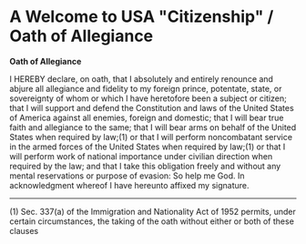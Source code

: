 # A Welcome to USA "Citizenship" / Oath of Allegiance #

**Oath of Allegiance**

I HEREBY declare, on oath, that I absolutely and entirely
renounce and abjure all allegiance and fidelity to my foreign
prince, potentate, state, or sovereignty of whom or which I
have heretofore been a subject or citizen; that I will support
and defend the Constitution and laws of the United States of
America against all enemies, foreign and domestic; that I will
bear true faith and allegiance to the same; that I will bear
arms on behalf of the United States when required by law;(1)
or that I will perform noncombatant service in the armed
forces of the United States when required by law;(1) or that
I will perform work of national importance under civilian
direction when required by the law; and that I take this
obligation freely and without any mental reservations or purpose
of evasion: So help me God. In acknowledgment whereof I
have hereunto affixed my signature.

---
(1) Sec. 337(a) of the Immigration and Nationality Act of 1952 permits,
under certain circumstances, the taking of the oath without either or both
of these clauses
